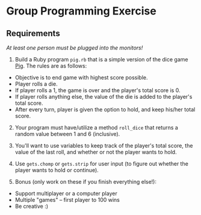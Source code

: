 # Group Programming Exercise

## Requirements

_At least one person must be plugged into the monitors!_

1. Build a Ruby program `pig.rb` that is a simple version of the dice game [Pig](https://en.wikipedia.org/wiki/Pig_(dice_game)). The rules are as follows:
  - Objective is to end game with highest score possible.
  - Player rolls a die.
  - If player rolls a 1, the game is over and the player's total score is 0.
  - If player rolls anything else, the value of the die is added to the player's total score.
  - After every turn, player is given the option to hold, and keep his/her total score.

2. Your program must have/utilize a method `roll_dice` that returns a random value between 1 and 6 (inclusive).

3. You'll want to use variables to keep track of the player's total score, the value of the last roll, and whether or not the player wants to hold.

4. Use `gets.chomp` or `gets.strip` for user input (to figure out whether the player wants to hold or continue).

5. Bonus (only work on these if you finish everything else!):
  - Support multiplayer or a computer player
  - Multiple "games" – first player to 100 wins
  - Be creative :) 